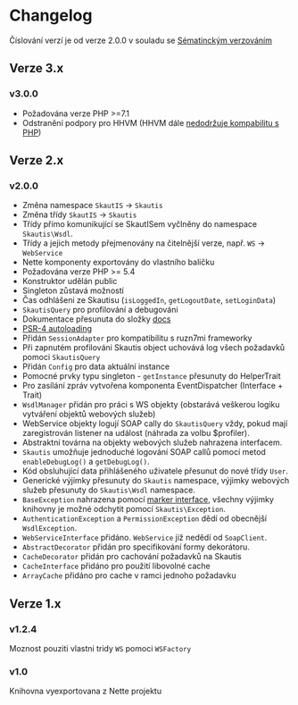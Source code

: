# Changelog

Číslování verzí je od verze 2.0.0 v souladu se [Sématinckým verzováním](http://semver.org/)

## Verze 3.x

### v3.0.0
* Požadována verze PHP >=7.1
* Odstranění podpory pro HHVM (HHVM dále [nedodržuje kompabilitu s PHP](https://hhvm.com/blog/2018/09/12/end-of-php-support-future-of-hack.html))

## Verze 2.x

### v2.0.0
* Změna namespace `SkautIS` -> `Skautis`
* Změna třídy `SkautIS` -> `Skautis`
* Třídy přímo komunikující se SkautISem vyčlněny do namespace ``Skautis\Wsdl``.
* Třídy a jejich metody přejmenovány na čitelnější verze, např. `WS` -> `WebService`
* Nette komponenty exportovány do vlastního baličku
* Požadována verze PHP >= 5.4
* Konstruktor udělán public
* Singleton zůstavá možností
* Čas odhlášeni ze Skautisu (``isLoggedIn``, ``getLogoutDate``, ``setLoginData``)
* ``SkautisQuery`` pro profilování a debugováni
* Dokumentace přesunuta do složky [docs](./docs)
* [PSR-4 autoloading](http://www.php-fig.org/psr/psr-4/)
* Přidán ``SessionAdapter`` pro kompatibilitu s ruzn7mi frameworky
* Při zapnutém profilováni Skautis object uchovává log všech požadavků pomoci ``SkautisQuery``
* Přidán ``Config`` pro data aktuální instance
* Pomocné prvky typu singleton - ``getInstance`` přesunuty do HelperTrait
* Pro zasílání zpráv vytvořena komponenta EventDispatcher (Interface + Trait)
* ``WsdlManager`` přidán pro práci s WS objekty (obstarává veškerou logiku vytváření objektů webových služeb)
* WebService objekty logují SOAP cally do ``SkautisQuery`` vždy, pokud mají zaregistrován listener na událost (náhrada
  za volbu $profiler).
* Abstraktní továrna na objekty webových služeb nahrazena interfacem.
* ``Skautis`` umožňuje jednoduché logování SOAP callů pomocí metod ``enableDebugLog()`` a ``getDebugLog()``.
* Kód obsluhující data přihlášeného uživatele přesunut do nové třídy ``User``.
* Generické výjimky přesunuty do `Skautis` namespace, výjimky webových služeb přesunuty do `Skautis\Wsdl` namespace.
* `BaseException` nahrazena pomocí [marker interface](http://en.wikipedia.org/wiki/Marker_interface_pattern), všechny
  výjimky knihovny je možné odchytit pomocí `Skautis\Exception`.
* `AuthenticationException` a `PermissionException` dědí od obecnější `WsdlException`.
* `WebServiceInterface` přidáno. `WebService` již nedědí od `SoapClient`.
* `AbstractDecorator` přidán pro specifikování formy dekorátoru.
* `CacheDecorator` přidán pro cachování požadavků na Skautis
* `CacheInterface` přidáno pro použití libovolné cache
* `ArrayCache` přidáno pro cache v ramci jednoho požadavku


## Verze 1.x

### v1.2.4
Moznost pouziti vlastni tridy `WS` pomoci `WSFactory`

### v1.0
Knihovna vyexportovana z Nette projektu

